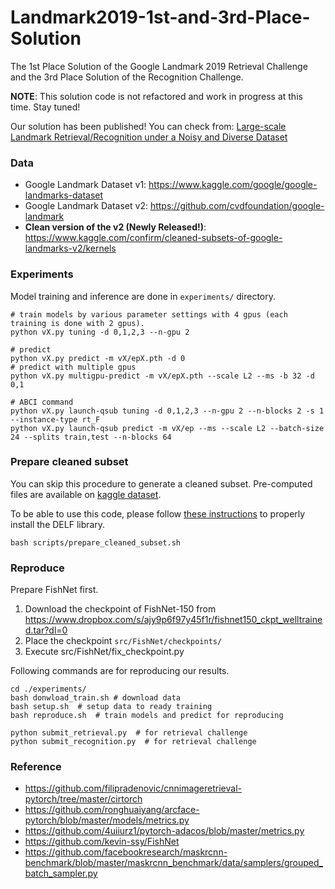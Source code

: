 # Landmark2019-1st-and-3rd-Place-Solution

The 1st Place Solution of the Google Landmark 2019 Retrieval Challenge and the 3rd Place Solution of the Recognition Challenge.

**NOTE**: This solution code is not refactored and work in progress at this time. Stay tuned!

Our solution has been published! You can check from: [Large-scale Landmark Retrieval/Recognition under a Noisy and Diverse Dataset](https://arxiv.org/abs/1906.04087)

### Data
* Google Landmark Dataset v1: https://www.kaggle.com/google/google-landmarks-dataset
* Google Landmark Dataset v2: https://github.com/cvdfoundation/google-landmark
* **Clean version of the v2 (Newly Released!)**: https://www.kaggle.com/confirm/cleaned-subsets-of-google-landmarks-v2/kernels

### Experiments
Model training and inference are done in `experiments/` directory.
```
# train models by various parameter settings with 4 gpus (each training is done with 2 gpus).
python vX.py tuning -d 0,1,2,3 --n-gpu 2

# predict
python vX.py predict -m vX/epX.pth -d 0
# predict with multiple gpus
python vX.py multigpu-predict -m vX/epX.pth --scale L2 --ms -b 32 -d 0,1

# ABCI command
python vX.py launch-qsub tuning -d 0,1,2,3 --n-gpu 2 --n-blocks 2 -s 1 --instance-type rt_F
python vX.py launch-qsub predict -m vX/ep --ms --scale L2 --batch-size 24 --splits train,test --n-blocks 64
```

### Prepare cleaned subset
You can skip this procedure to generate a cleaned subset.
Pre-computed files are available on [kaggle dataset](https://www.kaggle.com/confirm/cleaned-subsets-of-google-landmarks-v2).

To be able to use this code, please follow [these instructions](https://github.com/tensorflow/models/blob/master/research/delf/INSTALL_INSTRUCTIONS.md) to properly install the DELF library.
```
bash scripts/prepare_cleaned_subset.sh
```

### Reproduce
Prepare FishNet first.
1. Download the checkpoint of FishNet-150 from https://www.dropbox.com/s/ajy9p6f97y45f1r/fishnet150_ckpt_welltrained.tar?dl=0
2. Place the checkpoint `src/FishNet/checkpoints/`
3. Execute src/FishNet/fix_checkpoint.py

Following commands are for reproducing our results.
```
cd ./experiments/
bash donwload_train.sh # download data
bash setup.sh  # setup data to ready training
bash reproduce.sh  # train models and predict for reproducing

python submit_retrieval.py  # for retrieval challenge
python submit_recognition.py  # for retrieval challenge
```

### Reference
* https://github.com/filipradenovic/cnnimageretrieval-pytorch/tree/master/cirtorch
* https://github.com/ronghuaiyang/arcface-pytorch/blob/master/models/metrics.py
* https://github.com/4uiiurz1/pytorch-adacos/blob/master/metrics.py
* https://github.com/kevin-ssy/FishNet
* https://github.com/facebookresearch/maskrcnn-benchmark/blob/master/maskrcnn_benchmark/data/samplers/grouped_batch_sampler.py

